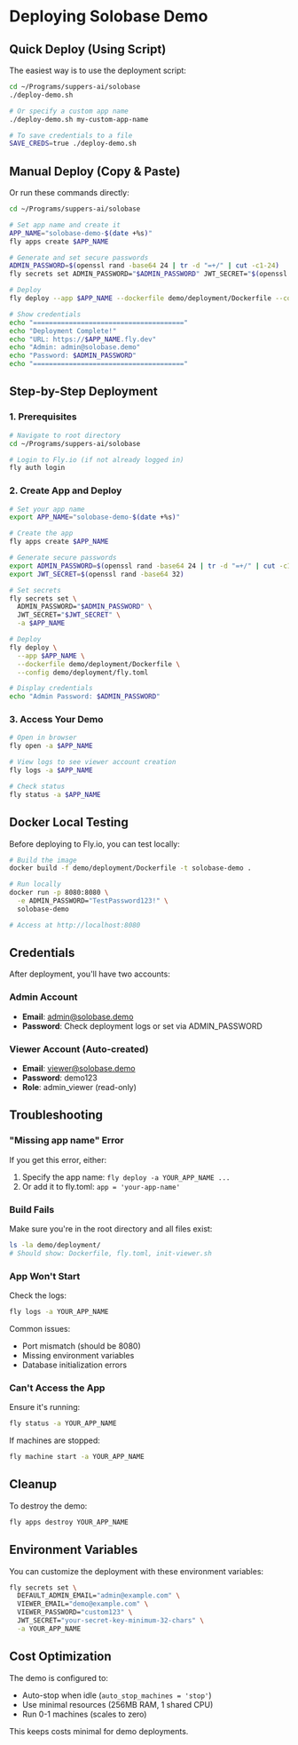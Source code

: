 # Deploying Solobase Demo

## Quick Deploy (Using Script)

The easiest way is to use the deployment script:

```bash
cd ~/Programs/suppers-ai/solobase
./deploy-demo.sh

# Or specify a custom app name
./deploy-demo.sh my-custom-app-name

# To save credentials to a file
SAVE_CREDS=true ./deploy-demo.sh
```

## Manual Deploy (Copy & Paste)

Or run these commands directly:

```bash
cd ~/Programs/suppers-ai/solobase

# Set app name and create it
APP_NAME="solobase-demo-$(date +%s)"
fly apps create $APP_NAME

# Generate and set secure passwords
ADMIN_PASSWORD=$(openssl rand -base64 24 | tr -d "=+/" | cut -c1-24)
fly secrets set ADMIN_PASSWORD="$ADMIN_PASSWORD" JWT_SECRET="$(openssl rand -base64 32)" -a $APP_NAME

# Deploy
fly deploy --app $APP_NAME --dockerfile demo/deployment/Dockerfile --config demo/deployment/fly.toml

# Show credentials
echo "======================================"
echo "Deployment Complete!"
echo "URL: https://$APP_NAME.fly.dev"
echo "Admin: admin@solobase.demo"
echo "Password: $ADMIN_PASSWORD"
echo "======================================"
```

## Step-by-Step Deployment

### 1. Prerequisites

```bash
# Navigate to root directory
cd ~/Programs/suppers-ai/solobase

# Login to Fly.io (if not already logged in)
fly auth login
```

### 2. Create App and Deploy

```bash
# Set your app name
export APP_NAME="solobase-demo-$(date +%s)"

# Create the app
fly apps create $APP_NAME

# Generate secure passwords
export ADMIN_PASSWORD=$(openssl rand -base64 24 | tr -d "=+/" | cut -c1-24)
export JWT_SECRET=$(openssl rand -base64 32)

# Set secrets
fly secrets set \
  ADMIN_PASSWORD="$ADMIN_PASSWORD" \
  JWT_SECRET="$JWT_SECRET" \
  -a $APP_NAME

# Deploy
fly deploy \
  --app $APP_NAME \
  --dockerfile demo/deployment/Dockerfile \
  --config demo/deployment/fly.toml

# Display credentials
echo "Admin Password: $ADMIN_PASSWORD"
```

### 3. Access Your Demo

```bash
# Open in browser
fly open -a $APP_NAME

# View logs to see viewer account creation
fly logs -a $APP_NAME

# Check status
fly status -a $APP_NAME
```

## Docker Local Testing

Before deploying to Fly.io, you can test locally:

```bash
# Build the image
docker build -f demo/deployment/Dockerfile -t solobase-demo .

# Run locally
docker run -p 8080:8080 \
  -e ADMIN_PASSWORD="TestPassword123!" \
  solobase-demo

# Access at http://localhost:8080
```

## Credentials

After deployment, you'll have two accounts:

### Admin Account
- **Email**: admin@solobase.demo
- **Password**: Check deployment logs or set via ADMIN_PASSWORD

### Viewer Account (Auto-created)
- **Email**: viewer@solobase.demo
- **Password**: demo123
- **Role**: admin_viewer (read-only)

## Troubleshooting

### "Missing app name" Error

If you get this error, either:
1. Specify the app name: `fly deploy -a YOUR_APP_NAME ...`
2. Or add it to fly.toml: `app = 'your-app-name'`

### Build Fails

Make sure you're in the root directory and all files exist:
```bash
ls -la demo/deployment/
# Should show: Dockerfile, fly.toml, init-viewer.sh
```

### App Won't Start

Check the logs:
```bash
fly logs -a YOUR_APP_NAME
```

Common issues:
- Port mismatch (should be 8080)
- Missing environment variables
- Database initialization errors

### Can't Access the App

Ensure it's running:
```bash
fly status -a YOUR_APP_NAME
```

If machines are stopped:
```bash
fly machine start -a YOUR_APP_NAME
```

## Cleanup

To destroy the demo:
```bash
fly apps destroy YOUR_APP_NAME
```

## Environment Variables

You can customize the deployment with these environment variables:

```bash
fly secrets set \
  DEFAULT_ADMIN_EMAIL="admin@example.com" \
  VIEWER_EMAIL="demo@example.com" \
  VIEWER_PASSWORD="custom123" \
  JWT_SECRET="your-secret-key-minimum-32-chars" \
  -a YOUR_APP_NAME
```

## Cost Optimization

The demo is configured to:
- Auto-stop when idle (`auto_stop_machines = 'stop'`)
- Use minimal resources (256MB RAM, 1 shared CPU)
- Run 0-1 machines (scales to zero)

This keeps costs minimal for demo deployments.